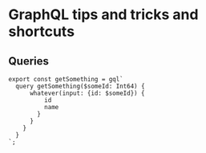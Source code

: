 # GraphQL tips and tricks and shortcuts

## Queries

```
export const getSomething = gql`
  query getSomething($someId: Int64) {
      whatever(input: {id: $someId}) {
          id
          name
        }
      }
    }
  }
`;
```
